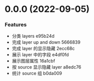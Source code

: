 # 0.0.0 (2022-09-05)


### Features

* 分类 layers e95b24d
* 完成 layer up and down 5666839
* 完成 layer 的显示隐藏 2ecc68c
* 展示 layer 中的字段 e4df0fd
* 展示图层属性 16a1cbf
* 按 source 显示隐藏 layer a8edc76
* 统计 source 组 b0da009



